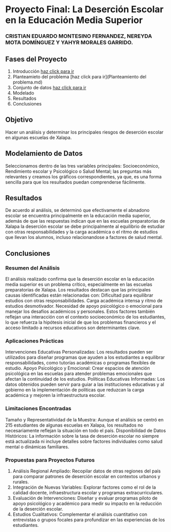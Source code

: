 # Proyecto Final: La Deserción Escolar en la Educación Media Superior
### CRISTIAN EDUARDO MONTESINO FERNANDEZ, NEREYDA MOTA DOMÍNGUEZ Y YAHYR MORALES GARRIDO.
## Fases del Proyecto
1. Introducción [haz click para ir](Introducción.md)
2. Planteamieto del problema [haz click para ir](Planteamiento del problema.md)
4. Conjunto de datos [haz click para ir]()
5. Modelado
6. Resultados
7. Conclusiones

## Objetivo
Hacer un análisis y determinar los principales riesgos de deserción escolar en algunas escuelas de Xalapa.

## Modelamiento de Datos
Seleccionamos dentro de las tres variables principales: Socioeconómico, Rendimiento escolar y Psicológico o Salud Mental; las preguntas más relevantes y creamos los gráficos correspondientes, ya que, es una forma sencilla para que los resultados puedan comprenderse fácilmente.
## Resultados
De acuerdo al análisis, se determinó que efectivamente el abnadono escolar se encuentra principalmente en la educación media superior, además de que las respuestas indican que en las escuelas preparatorias de Xalapa la deserción escolar se debe principalmente al equilibrio de estudiar con otras responsabilidades y la carga académica o el ritmo de estudios que llevan los alumnos, incluso relacionandose a factores de salud mental.
## Conclusiones
### Resumen del Análisis
El análisis realizado confirma que la deserción escolar en la educación media superior es un problema crítico, especialmente en las escuelas preparatorias de Xalapa. Los resultados destacan que las principales causas identificadas están relacionadas con:
Dificultad para equilibrar estudios con otras responsabilidades.
Carga académica intensa y ritmo de estudios desmotivador.
Necesidad de apoyo psicológico o emocional para manejar los desafíos académicos y personales.
Estos factores también reflejan una interacción con el contexto socioeconómico de los estudiantes, lo que refuerza la hipótesis inicial de que los problemas financieros y el acceso limitado a recursos educativos son determinantes clave.
### Aplicaciones Prácticas
Intervenciones Educativas Personalizadas: Los resultados pueden ser utilizados para diseñar programas que ayuden a los estudiantes a equilibrar responsabilidades, como tutorías académicas o programas flexibles de estudio.
Apoyo Psicológico y Emocional: Crear espacios de atención psicológica en las escuelas para atender problemas emocionales que afectan la continuidad de los estudios.
Políticas Educativas Informadas: Los datos obtenidos pueden servir para guiar a las instituciones educativas y al gobierno en la implementación de políticas que reduzcan la carga académica y mejoren la infraestructura escolar.
### Limitaciones Encontradas
Tamaño y Representatividad de la Muestra: Aunque el análisis se centró en 215 estudiantes de algunas escuelas en Xalapa, los resultados no necesariamente reflejan la situación en todo el país.
Disponibilidad de Datos Históricos: La información sobre la tasa de deserción escolar no siempre está actualizada ni incluye detalles sobre factores individuales como salud mental o dinámicas familiares.
### Propuestas para Proyectos Futuros
1. Análisis Regional Ampliado: Recopilar datos de otras regiones del país para comparar patrones de deserción escolar en contextos urbanos y rurales.
2. Integración de Nuevas Variables: Explorar factores como el rol de la calidad docente, infraestructura escolar y programas extracurriculares.
4. Evaluación de Intervenciones: Diseñar y evaluar programas piloto de apoyo psicológico y académico para medir su impacto en la reducción de la deserción escolar.
5. Estudios Cualitativos: Complementar el análisis cuantitativo con entrevistas o grupos focales para profundizar en las experiencias de los estudiantes.
